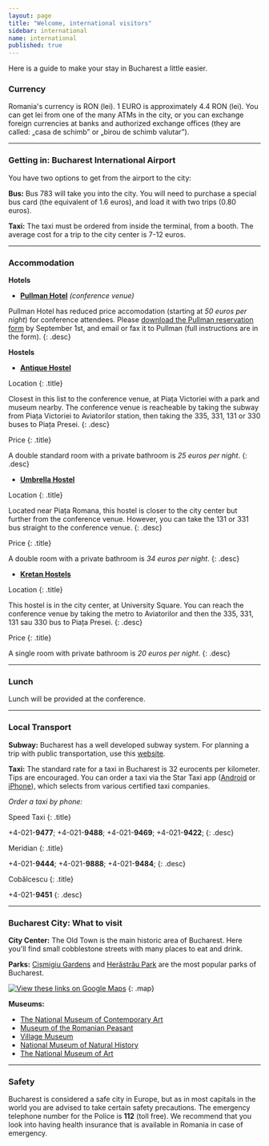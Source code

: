 ```yaml
---
layout: page
title: "Welcome, international visitors"
sidebar: international
name: international
published: true
---
```


Here is a guide to make your stay in Bucharest a little easier. 


### Currency

Romania's currency is RON (lei). 1 EURO is approximately 4.4 RON (lei). You can get lei from one of the many ATMs in the city, or you can exchange foreign currencies at banks and authorized exchange offices (they are called: „casa de schimb” or „birou de schimb valutar”).

* * *

### Getting in: Bucharest International Airport

You have two options to get from the airport to the city:

**Bus:** Bus 783 will take you into the city. You will need to purchase a special bus card (the equivalent of 1.6 euros), and load it with two trips (0.80 euros). 

**Taxi:** The taxi must be ordered from inside the terminal, from a booth. The average cost for a trip to the city center is 7-12 euros. 


* * *

### Accommodation

**Hotels**

- **[Pullman Hotel](http://www.accorhotels.com/gb/hotel-1714-pullman-bucharest-world-trade-center/index.shtml)** *(conference venue)*

Pullman Hotel has reduced price accomodation (starting at *50 euros per night*) for conference attendees. Please [download the Pullman reservation form](http://www.decatorevista.ro/storytelling/2013/assets/Pullman_Formular_cazare.pdf) by September 1st, and email or fax it to Pullman (full instructions are in the form).
{: .desc}


**Hostels**

- **[Antique Hostel](http://www.booking.com/hotel/ro/antique-hostel.en-gb.html)** 

Location
{: .title}

Closest in this list to the conference venue, at Piața Victoriei with a park and museum nearby. The conference venue is reacheable by taking the subway from Piața Victoriei to Aviatorilor station, then taking the 335, 331, 131 or 330 buses to Piața Presei.
{: .desc}

Price
{: .title}

A double standard room with a private bathroom is *25 euros per night*.
{: .desc}

- **[Umbrella Hostel](http://www.booking.com/hotel/ro/umbrella-hostel.en-gb.html)** 

Location
{: .title}

Located near Piața Romana, this hostel is closer to the city center but further from the conference venue. However, you can take the 131 or 331 bus straight to the conference venue.
{: .desc}
    
Price
{: .title}

A double room with a private bathroom is *34 euros per night*.
{: .desc}

- **[Kretan Hostels](http://www.booking.com/hotel/ro/kretan-hostel.en-gb.html)** 
	
Location
{: .title}

This hostel is in the city center, at University Square. You can reach the conference venue by taking the metro to Aviatorilor and then the 335, 331, 131 sau 330 bus to Piața Presei.
{: .desc}
    
Price
{: .title}

A single room with private bathroom is *20 euros per night*.
{: .desc}

* * *

### Lunch

Lunch will be provided at the conference.


* * *

### Local Transport

**Subway:** Bucharest has a well developed subway system. For planning a trip with public transportation, use this [website](http://transporturban.ro/en/bucuresti/). 

**Taxi:** The standard rate for a taxi in Bucharest is 32 eurocents per kilometer. Tips are encouraged. You can order a taxi via the Star Taxi app ([Android](https://play.google.com/store/apps/details?id=ro.startaxi.android.client) or [iPhone](http://itunes.apple.com/ro/app/star-taxi/id564195177?mt=8&uo=4)), which selects from various certified taxi companies.

*Order a taxi by phone:*

Speed Taxi
{: .title}

+4-021-**9477**; +4-021-**9488**; +4-021-**9469**; +4-021-**9422**;
{: .desc}

Meridian
{: .title}

+4-021-**9444**; +4-021-**9888**; +4-021-**9484**;
{: .desc}

Cobălcescu
{: .title}

+4-021-**9451**
{: .desc}


* * *

### Bucharest City: What to visit

**City Center:** The Old Town is the main historic area of Bucharest. Here you'll find small cobblestone streets with many places to eat and drink.

**Parks:** [Cișmigiu Gardens](http://goo.gl/maps/omtss) and [Herăstrău Park](http://goo.gl/maps/pb6Xe) are the most popular parks of Bucharest. 

[![View these links on Google Maps](https://dl.dropboxusercontent.com/u/134995/PoS13/map.png)](http://goo.gl/maps/cgLqT)
{: .map}

**Museums:** 

- [The National Museum of Contemporary Art](http://www.mnac.ro/) 
- [Museum of the Romanian Peasant](http://www.muzeultaranuluiroman.ro/home.html)
- [Village Museum](http://www.muzeul-satului.ro/)
- [National Museum of Natural History](http://www.antipa.ro/en)
- [The National Museum of Art](http://www.mnar.arts.ro/Home)


* * *

### Safety
Bucharest is considered a safe city in Europe, but as in most capitals in the world you are advised to take certain safety precautions. The emergency telephone number for the Police is **112** (toll free).
We recommend that you look into having health insurance that is available in Romania in case of emergency.